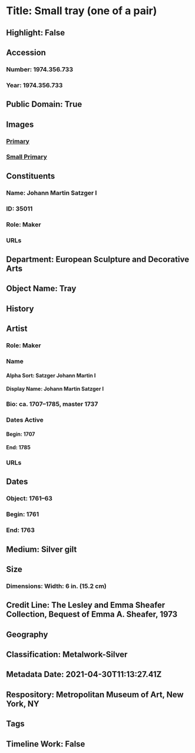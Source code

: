 # Title: Small tray (one of a pair)
## Highlight: False
## Accession
### Number: 1974.356.733
### Year: 1974.356.733
## Public Domain: True
## Images
### [Primary](https://images.metmuseum.org/CRDImages/es/original/205363.jpg)
### [Small Primary](https://images.metmuseum.org/CRDImages/es/web-large/205363.jpg)
## Constituents
### Name: Johann Martin Satzger I
### ID: 35011
### Role: Maker
### URLs
## Department: European Sculpture and Decorative Arts
## Object Name: Tray
## History
## Artist
### Role: Maker
### Name
#### Alpha Sort: Satzger Johann Martin I
#### Display Name: Johann Martin Satzger I
### Bio: ca. 1707–1785, master 1737
### Dates Active
#### Begin: 1707
#### End: 1785
### URLs
## Dates
### Object: 1761–63
### Begin: 1761
### End: 1763
## Medium: Silver gilt
## Size
### Dimensions: Width: 6 in. (15.2 cm)
## Credit Line: The Lesley and Emma Sheafer Collection, Bequest of Emma A. Sheafer, 1973
## Geography
## Classification: Metalwork-Silver
## Metadata Date: 2021-04-30T11:13:27.41Z
## Respository: Metropolitan Museum of Art, New York, NY
## Tags
## Timeline Work: False